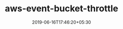 ---
title: "aws-event-bucket-throttle"
date: 2019-06-16T17:46:20+05:30
type: "organisations"
org_name: "Amazon Web Services - Labs"
repo_desc: "Token bucket that throttles based on key"
repo_link: https://github.com/awslabs/aws-event-bucket-throttle
---